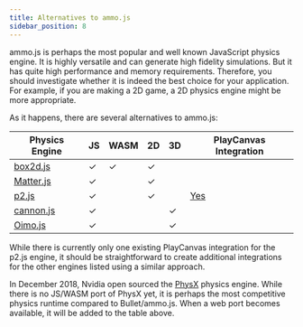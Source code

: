 ```yaml
---
title: Alternatives to ammo.js
sidebar_position: 8
---
```


ammo.js is perhaps the most popular and well known JavaScript physics engine. It is highly versatile and can generate high fidelity simulations. But it has quite high performance and memory requirements. Therefore, you should investigate whether it is indeed the best choice for your application. For example, if you are making a 2D game, a 2D physics engine might be more appropriate.

As it happens, there are several alternatives to ammo.js:

| Physics Engine                                     | JS       | WASM     | 2D       | 3D       | PlayCanvas Integration                                |
|----------------------------------------------------|----------|----------|----------|----------|-------------------------------------------------------|
| [box2d.js](https://github.com/kripken/box2d.js)    | &#x2713; | &#x2713; | &#x2713; |          |                                                       |
| [Matter.js](https://github.com/liabru/matter-js)   | &#x2713; |          | &#x2713; |          |                                                       |
| [p2.js](https://github.com/schteppe/p2.js)         | &#x2713; |          | &#x2713; |          | [Yes](https://github.com/playcanvas/playcanvas-p2.js) |
| [cannon.js](https://github.com/schteppe/cannon.js) | &#x2713; |          |          | &#x2713; |                                                       |
| [Oimo.js](https://github.com/lo-th/Oimo.js)        | &#x2713; |          |          | &#x2713; |                                                       |

While there is currently only one existing PlayCanvas integration for the p2.js engine, it should be straightforward to create additional integrations for the other engines listed using a similar approach.

In December 2018, Nvidia open sourced the [PhysX][1] physics engine. While there is no JS/WASM port of PhysX yet, it is perhaps the most competitive physics runtime compared to Bullet/ammo.js. When a web port becomes available, it will be added to the table above.

[1]: https://github.com/NVIDIAGameWorks/PhysX

